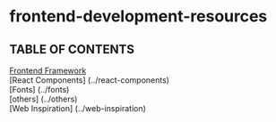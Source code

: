 # frontend-development-resources
## TABLE OF CONTENTS
<a href="https://github.com/mushroomgead/frontend-development-resources/blob/master/frontend-framework/frontend-framework.md">Frontend Framework</a> <br />
[React Components] (../react-components) <br />
[Fonts] (../fonts) <br />
[others] (../others) <br />
[Web Inspiration] (../web-inspiration) <br />
